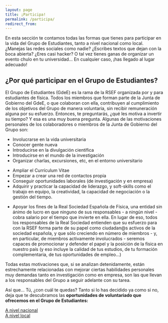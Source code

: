 ```yaml
---
layout: page
title: ¡Participa!
permalink: /participa/
redirect_from:
---
```

En esta sección te contamos todas las formas que tienes para participar en la vida del Grupo de Estudiantes, tanto a nivel nacional como local. ¿Manejas las redes sociales como nadie? ¿Escribes textos que dejan con la boca abierta? ¿Eres casi hacker? O tal vez tienes ganas de organizar un evento chulo en tu universidad... En cualquier caso, ¡has llegado al lugar adecuado!

## ¿Por qué participar en el Grupo de Estudiantes?

El Grupo de Estudiantes (GdeE) es la rama de la RSEF organizada por y para estudiantes de física. Todos los miembros que forman parte de la Junta de Gobierno del GdeE, o que colaboran con ella, contribuyen al cumplimiento de los objetivos del Grupo de manera voluntaria, sin recibir remuneración alguna por su esfuerzo. Entonces, te preguntarás, ¿qué les motiva a invertir su tiempo? Y esa es una muy buena pregunta. Algunas de las motivaciones personales de los colaboradores o miembros de la Junta de Gobierno del Grupo son:

<div class="container">
   <div class="section">
     <!--   Icon Section   -->
     <div class="row">
       <div class="col s12 m6">
         <div class="icon-block">
           <ul class="collection">
             <li class="collection-item">
                Involucrarse en la vida universitaria
             </li>
             <li class="collection-item">
                Conocer gente nueva
             </li>
             <li class="collection-item">
                Introducirse en la divulgación científica
             </li>
             <li class="collection-item">
                Introducirse en el mundo de la investigación
             </li>
             <li class="collection-item">
                Organizar charlas, excursiones, etc, en el entorno universitario
             </li>
           </ul>
         </div>
       </div>
       <div class="col s12 m6">
        <div class="icon-block">
           <ul class="collection">
             <li class="collection-item">
             Ampliar el Currículum Vitae
             </li>
             <li class="collection-item">
                Empezar a crear una red de contactos propia
             </li>
             <li class="collection-item">
                Conseguir oportunidades laborales (de investigación y en empresa)
             </li>
             <li class="collection-item">
                Adquirir y practicar la capacidad de liderazgo, y soft-skills como el trabajo en equipo, la creatividad, la capacidad de negociación o la gestión del tiempo.
             </li>
           </ul>
        </div>
      </div>
        <ul class="collection">
         <li class="collection-item">
            Apoyar los fines de la Real Sociedad Española de Física, una entidad sin ánimo de lucro en que ninguno de sus responsables - a ningún nivel - cobra salario por el tiempo que invierte en ella. En lugar de eso, todos los responsables de la Real Sociedad entienden que su esfuerzo para con la RSEF forma parte de su papel como ciudadan@s activos de la sociedad española, y que sólo creciendo en número de miembros - y, en particular, de miembros activamente involucrados - seremos capaces de promocionar y defender el papel y la posición de la física en nuestro país (y eso incluye la calidad de tus estudios, de tu formación complementaria, de tus oportunidades de empleo...)
         </li>
        </ul>
    </div>
  </div>
</div>
Todas estas motivaciones que, si se analizan detenidamente, están estrechamente relacionadas con mejorar ciertas habilidades personales muy demandas tanto en investigación como en empresa, son las que llevan a los responsables del Grupo a seguir adelante con su tarea.

Así que... Tú, ¿con cuál te quedas? Tanto si lo has decidido ya como si no, deja que te descubramos las <strong>oportunidades de voluntariado que ofrecemos en el Grupo de Estudiantes:</strong>

<div class="container">
   <div class="section">
     <div class="row">
        <div class="col s12 m6">
           <div class="row center">
              <a href="{{ site.url }}/participa_nacional/" id="about-button" class="btn-large waves-effect waves-light">A nivel nacional</a>
           </div>
        </div>
      <div class="col s12 m6">
         <div class="row center">
            <a href="{{ site.url }}/participa_local/" id="iaps-button" class="btn-large waves-effect waves-light">A nivel local</a>
         </div>
      </div>
   </div>
</div>
